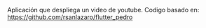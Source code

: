 Aplicación que despliega un video de youtube.
Codigo basado en: https://github.com/rsanlazaro/flutter_pedro
